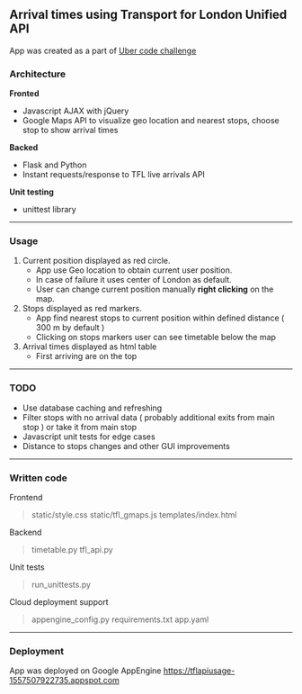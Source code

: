 Arrival times using Transport for London Unified API
----
App was created as a part of [Uber code challenge](https://github.com/uber-archive/coding-challenge-tools/blob/master/coding_challenge.md)
### Architecture
**Fronted** 
 - Javascript AJAX with jQuery
 - Google Maps API to visualize geo location and nearest stops, choose stop to show arrival times

**Backed** 
 - Flask and Python
 - Instant requests/response to TFL live arrivals API
 
**Unit testing**
 - unittest library
----
### Usage
 1. Current position displayed as red circle. 
	 - App use Geo location to obtain current user position. 
	 - In case of failure it uses center of London as default. 
	 - User can change current position manually **right clicking** on the map.
 2. Stops displayed as red markers.
	 - App find nearest stops to current position within defined distance ( 300 m by default ) 
	 - Clicking on stops markers user can see timetable below the map 
 3. Arrival times displayed as html table
	 - First arriving are on the top
----
### TODO
- Use database caching and refreshing
- Filter stops with no arrival data ( probably additional exits from main stop ) or take it from main stop
- Javascript unit tests for edge cases
- Distance to stops changes and other GUI improvements

----
### Written code 
Frontend
> static/style.css
> static/tfl_gmaps.js
> templates/index.html 

Backend
> timetable.py
> tfl_api.py

Unit tests
> run_unittests.py

Cloud deployment support
> appengine_config.py
> requirements.txt
> app.yaml

----
### Deployment
App was deployed on Google AppEngine 
https://tflapiusage-1557507922735.appspot.com
